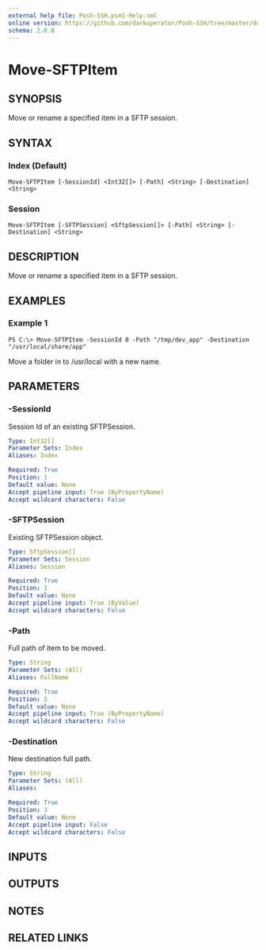 ```yaml
---
external help file: Posh-SSH.psm1-Help.xml
online version: https://github.com/darkoperator/Posh-SSH/tree/master/docs
schema: 2.0.0
---
```


# Move-SFTPItem

## SYNOPSIS
Move or rename a specified item in a SFTP session.

## SYNTAX

### Index (Default)
```
Move-SFTPItem [-SessionId] <Int32[]> [-Path] <String> [-Destination] <String>
```

### Session
```
Move-SFTPItem [-SFTPSession] <SftpSession[]> [-Path] <String> [-Destination] <String>
```

## DESCRIPTION
Move or rename a specified item in a SFTP session.

## EXAMPLES

### Example 1
```
PS C:\> Move-SFTPItem -SessionId 0 -Path "/tmp/dev_app" -Destination "/usr/local/share/app"
```

Move a folder in to /usr/local with a new name.

## PARAMETERS

### -SessionId
Session Id of an existing SFTPSession.

```yaml
Type: Int32[]
Parameter Sets: Index
Aliases: Index

Required: True
Position: 1
Default value: None
Accept pipeline input: True (ByPropertyName)
Accept wildcard characters: False
```

### -SFTPSession
Existing SFTPSession object.

```yaml
Type: SftpSession[]
Parameter Sets: Session
Aliases: Session

Required: True
Position: 1
Default value: None
Accept pipeline input: True (ByValue)
Accept wildcard characters: False
```

### -Path
Full path of item to be moved.

```yaml
Type: String
Parameter Sets: (All)
Aliases: FullName

Required: True
Position: 2
Default value: None
Accept pipeline input: True (ByPropertyName)
Accept wildcard characters: False
```

### -Destination
New destination full path.

```yaml
Type: String
Parameter Sets: (All)
Aliases: 

Required: True
Position: 3
Default value: None
Accept pipeline input: False
Accept wildcard characters: False
```

## INPUTS

## OUTPUTS

## NOTES

## RELATED LINKS

